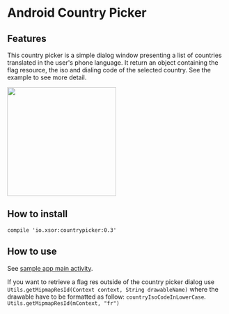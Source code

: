 Android Country Picker
====================

## Features
This country picker is a simple dialog window presenting a list of countries
translated in the user's phone language. It return an object containing the flag
resource, the iso and dialing code of the selected country.
See the example to see more detail.


<img src="https://raw.githubusercontent.com/heetch/Android-country-picker/master/screenshots/screenshot_1.png" width="250">

## How to install

`compile 'io.xsor:countrypicker:0.3'`

## How to use

See [sample app main activity](https://github.com/xsorifc28/CountryPicker/blob/master/sample/src/main/java/io/xsor/countrypickersample/MainActivity.java).

If you want to retrieve a flag res outside of the country picker dialog
use `Utils.getMipmapResId(Context context, String drawableName)` where
the drawable have to be formatted as follow: `countryIsoCodeInLowerCase`.
    `Utils.getMipmapResId(mContext, "fr")`
